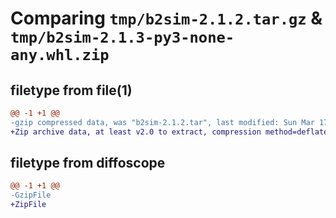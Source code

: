 # Comparing `tmp/b2sim-2.1.2.tar.gz` & `tmp/b2sim-2.1.3-py3-none-any.whl.zip`

## filetype from file(1)

```diff
@@ -1 +1 @@
-gzip compressed data, was "b2sim-2.1.2.tar", last modified: Sun Mar 17 04:25:28 2024, max compression
+Zip archive data, at least v2.0 to extract, compression method=deflate
```

## filetype from diffoscope

```diff
@@ -1 +1 @@
-GzipFile
+ZipFile
```

